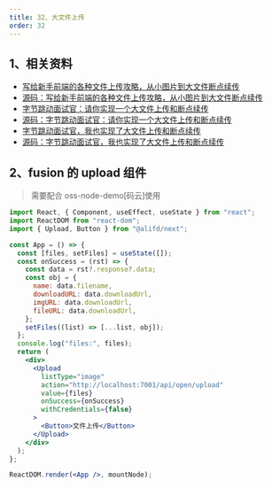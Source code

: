 ```yaml
---
title: 32、大文件上传
order: 32
---
```


## 1、相关资料

- [写给新手前端的各种文件上传攻略，从小图片到大文件断点续传](https://juejin.cn/post/6844903968338870285)
- [源码：写给新手前端的各种文件上传攻略，从小图片到大文件断点续传](https://github.com/Bigerfe/fe-learn-code/)
- [字节跳动面试官：请你实现一个大文件上传和断点续传](https://juejin.cn/post/6844904046436843527)
- [源码：字节跳动面试官：请你实现一个大文件上传和断点续传](https://github.com/yeyan1996/file-upload)
- [字节跳动面试官，我也实现了大文件上传和断点续传](https://juejin.cn/post/6844904055819468808)
- [源码：字节跳动面试官，我也实现了大文件上传和断点续传](https://github.com/shengxinjing/upload)

## 2、fusion 的 upload 组件

> 需要配合 oss-node-demo[码云]使用

```jsx
import React, { Component, useEffect, useState } from "react";
import ReactDOM from "react-dom";
import { Upload, Button } from "@alifd/next";

const App = () => {
  const [files, setFiles] = useState([]);
  const onSuccess = (rst) => {
    const data = rst?.response?.data;
    const obj = {
      name: data.filename,
      downloadURL: data.downloadUrl,
      imgURL: data.downloadUrl,
      fileURL: data.downloadUrl,
    };
    setFiles((list) => [...list, obj]);
  };
  console.log("files:", files);
  return (
    <div>
      <Upload
        listType="image"
        action="http://localhost:7001/api/open/upload"
        value={files}
        onSuccess={onSuccess}
        withCredentials={false}
      >
        <Button>文件上传</Button>
      </Upload>
    </div>
  );
};

ReactDOM.render(<App />, mountNode);
```
